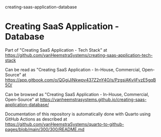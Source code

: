 creating-saas-application-database
# Creating SaaS Application - Database

Part of "Creating SaaS Application - Tech Stack" at https://github.com/vanHeemstraSystems/creating-saas-application-tech-stack

Can be read as "Creating SaaS Application - In-House, Commercial, Open-Source" at https://app.gitbook.com/o/QGgiJiNkwpv437Z2nY4O/s/PzgsiAKvIjFvzE5gqB5O/

Can be browsed as "Creating SaaS Application - In-House, Commercial, Open-Source" at https://vanheemstrasystems.github.io/creating-saas-application-database/

Documentation of this repository is automatically done with Quarto using GitHub Actions as described at https://github.com/vanHeemstraSystems/quarto-to-github-pages/blob/main/300/300/README.md
